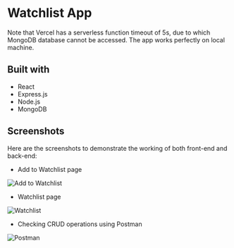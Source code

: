 # Watchlist App

Note that Vercel has a serverless function timeout of 5s, due to which MongoDB database cannot be accessed. The app works perfectly on local machine.

## Built with
- React
- Express.js
- Node.js
- MongoDB

## Screenshots
Here are the screenshots to demonstrate the working of both front-end and back-end:

- Add to Watchlist page

![Add to Watchlist](https://github.com/avneets2003/watchlist-project/assets/131329767/dad4eedb-6e47-4d1a-98ac-89f214439f8d)

- Watchlist page

![Watchlist](https://github.com/avneets2003/watchlist-project/assets/131329767/c28b1ea6-369b-436b-a633-5a5464127a46)


- Checking CRUD operations using Postman

![Postman](https://github.com/avneets2003/watchlist-project/assets/131329767/2f750a26-5fef-435e-b551-0aeeb2bc6208)
